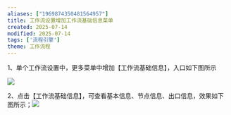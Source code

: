 ```yaml
---
aliases: ["1969874350481564957"]
title: 工作流设置增加工作流基础信息菜单
created: 2025-07-14
modified: 2025-07-14
tags: ['流程引擎']
theme: 工作流程
---
```


1、单个工作流设置中，更多菜单中增加【工作流基础信息】，入口如下图所示

![](https://myhelpdoc.oss-cn-heyuan.aliyuncs.com/mdimages/280da6acc6fa6121b1e5117e7cc493ee.jpg)

2、点击【工作流基础信息】，可查看基本信息、节点信息、出口信息，效果如下图所示；![](https://myhelpdoc.oss-cn-heyuan.aliyuncs.com/mdimages/d206ec9db84070bbdcc3a71bf0bc2d90.jpg)

